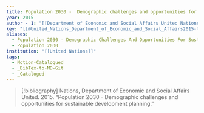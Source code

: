 ```yaml
---
title: Population 2030 -  Demographic challenges and opportunities for sustainable development planning
year: 2015
author - 1: "[[Department of Economic and Social Affairs United Nations]]"
key: "[[@United_Nations_Department_of_Economic_and_Social_Affairs2015-tc]]"
aliases:
  - Population 2030 - Demographic Challenges And Opportunities For Sustainable Development Planning
  - Population 2030
institution: "[[United Nations]]"
tags:
  - Notion-Catalogued
  - _BibTex-to-MD-Git
  - _Cataloged
---
```


> [!bibliography]
> Nations, Department of Economic and Social Affairs United. 2015. “Population 2030 -  Demographic challenges and opportunities for sustainable development planning.”